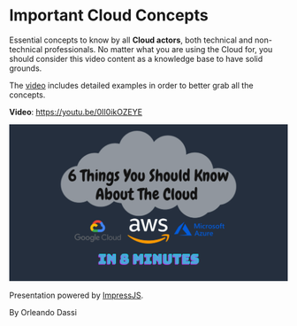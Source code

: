 Important Cloud Concepts
========================

Essential concepts to know by all **Cloud actors**, both technical and non-technical professionals. No matter what you are using the Cloud for, you should consider this video content as a knowledge base to have solid grounds.

The [video](https://youtu.be/0II0ikOZEYE) includes detailed examples in order to better grab all the concepts.

**Video**: https://youtu.be/0II0ikOZEYE

[![PresentationImage](important-cloud-concepts.png)](https://youtu.be/0II0ikOZEYE)

Presentation powered by [ImpressJS](https://github.com/impress/impress.js).

By Orleando Dassi
